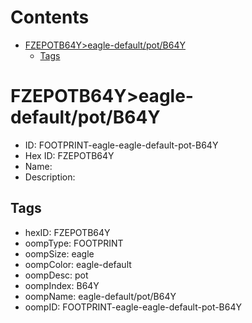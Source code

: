 



Contents
========

* [FZEPOTB64Y>eagle-default/pot/B64Y](#fzepotb64yeagle-defaultpotb64y)
	* [Tags](#tags)

# FZEPOTB64Y>eagle-default/pot/B64Y

- ID: FOOTPRINT-eagle-eagle-default-pot-B64Y
- Hex ID: FZEPOTB64Y
- Name: 
- Description: 

## Tags

- hexID: FZEPOTB64Y
- oompType: FOOTPRINT
- oompSize: eagle
- oompColor: eagle-default
- oompDesc: pot
- oompIndex: B64Y
- oompName: eagle-default/pot/B64Y
- oompID: FOOTPRINT-eagle-eagle-default-pot-B64Y
